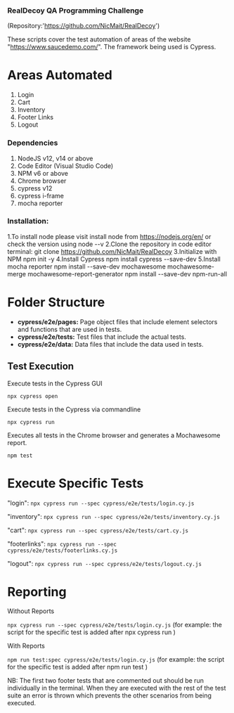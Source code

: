 ### RealDecoy QA Programming Challenge
(Repository:'https://github.com/NicMait/RealDecoy')

These scripts cover the test automation of areas of the website "https://www.saucedemo.com/".
The framework being used is Cypress.

# Areas Automated
1. Login
2. Cart
3. Inventory
4. Footer Links
5. Logout


### Dependencies
1. NodeJS v12, v14 or above
2. Code Editor (Visual Studio Code)
3. NPM v6 or above
4. Chrome browser
5. cypress v12
6. cypress i-frame
7. mocha reporter



### Installation:
1.To install node please visit install node from https://nodejs.org/en/ or check the version using node --v
2.Clone the repository in code editor terminal: git clone https://github.com/NicMait/RealDecoy
3.Initialize with NPM npm init -y
4.Install Cypress npm install cypress --save-dev
5.Install mocha reporter npm install --save-dev mochawesome mochawesome-merge mochawesome-report-generator
                       npm install --save-dev npm-run-all

# Folder Structure
- **cypress/e2e/pages:**  Page object files that include element selectors and functions that are used in tests.
- **cypress/e2e/tests:**  Test files that include the actual tests.
- **cypress/e2e/data:**   Data files that include the data used in tests.

## Test Execution

Execute tests in the Cypress GUI

```npx cypress open```

Execute tests in the Cypress via commandline

```npx cypress run```

Executes all tests in the Chrome browser and generates a Mochawesome report.

```npm test```

# Execute Specific Tests

 "login":
```npx cypress run --spec cypress/e2e/tests/login.cy.js```

"inventory":
```npx cypress run --spec cypress/e2e/tests/inventory.cy.js```

"cart":
```npx cypress run --spec cypress/e2e/tests/cart.cy.js```

 "footerlinks":
```npx cypress run --spec cypress/e2e/tests/footerlinks.cy.js```

 "logout":
```npx cypress run --spec cypress/e2e/tests/logout.cy.js```

# Reporting

Without Reports

```npx cypress run --spec cypress/e2e/tests/login.cy.js```   (for example: the script for the specific test is added after npx cypress run )

With Reports

```npm run test:spec cypress/e2e/tests/login.cy.js```   (for example: the script for the specific test is added after npm run test )


NB: The first two footer tests that are commented out should be run individually in the terminal. When they are executed with the rest of the test suite an error is thrown which prevents the other scenarios from being executed.
